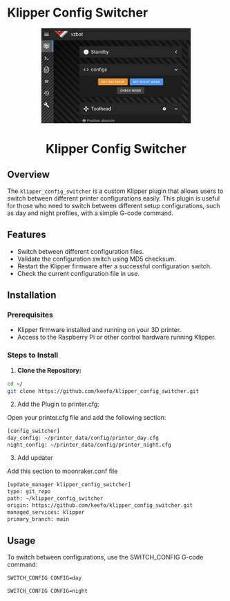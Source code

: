 # Klipper Config Switcher

<p align="center">
  <a>
    <img src="https://raw.githubusercontent.com/keefo/klipper_config_switcher/main/screenshot.jpg" alt="Klipper Config Switcher" height="220">
    <h1 align="center">Klipper Config Switcher</h1>
  </a>
</p>

## Overview

The `klipper_config_switcher` is a custom Klipper plugin that allows users to switch between different printer configurations easily. This plugin is useful for those who need to switch between different setup configurations, such as day and night profiles, with a simple G-code command.

## Features
- Switch between different configuration files.
- Validate the configuration switch using MD5 checksum.
- Restart the Klipper firmware after a successful configuration switch.
- Check the current configuration file in use.

## Installation

### Prerequisites
- Klipper firmware installed and running on your 3D printer.
- Access to the Raspberry Pi or other control hardware running Klipper.

### Steps to Install
1. **Clone the Repository:**

```bash
cd ~/
git clone https://github.com/keefo/klipper_config_switcher.git
```

2. Add the Plugin to printer.cfg:

Open your printer.cfg file and add the following section:

```
[config_switcher]
day_config: ~/printer_data/config/printer_day.cfg
night_config: ~/printer_data/config/printer_night.cfg
```

3. Add updater

Add this section to moonraker.conf file

```
[update_manager klipper_config_switcher]
type: git_repo
path: ~/klipper_config_switcher
origin: https://github.com/keefo/klipper_config_switcher.git
managed_services: klipper
primary_branch: main
```

## Usage

To switch between configurations, use the SWITCH_CONFIG G-code command:

```
SWITCH_CONFIG CONFIG=day
```

```
SWITCH_CONFIG CONFIG=night
```

